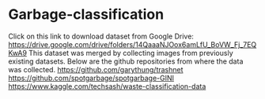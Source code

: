 # Garbage-classification
Click on this link to download dataset from Google Drive: https://drive.google.com/drive/folders/14QaaaNJOox6amLfU_BoVW_Fj_7EQKwA9
This dataset was merged by collecting images from previously existing datasets. Below are the github repositories from where the data was collected.
https://github.com/garythung/trashnet
https://github.com/spotgarbage/spotgarbage-GINI
https://www.kaggle.com/techsash/waste-classification-data
